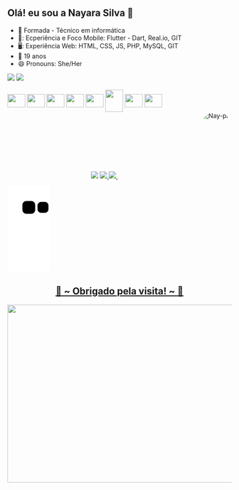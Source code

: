 ## Olá! eu sou a Nayara Silva 👋
 
- 🌱 Formada - Técnico em informática
- 📱: Ecperiência e Foco Mobile: Flutter - Dart, Real.io, GIT
- 🖥️: Experiência Web: HTML, CSS, JS, PHP, MySQL, GIT
- 🎉 19 anos
- 😄 Pronouns: She/Her

<div style="display: inline_block>
<a href="https://www.instagram.com/nayara.silva.s/](https://www.instagram.com/nayara.silva.s/" target="_blank">
<img src="https://img.shields.io/badge/-Instagram-%23E4405F?style=for-the-badge&logo=instagram&logoColor=white" 
target="_blank"></a>

<a href="https://www.linkedin.com/in/nayara-silva-6b5957230" target="_blank">
<img src="https://img.shields.io/badge/-LinkedIn-%230077B5?style=for-the-badge&logo=linkedin&logoColor=white" 
target="_blank"></a>

</div>

<div style="display: inline_block"><br>
    <img align="center" alt="" height="30" width="40" src="https://cdn.jsdelivr.net/gh/devicons/devicon/icons/html5/html5-original.svg">
    <img align="center" alt="" height="30" width="40" src="https://cdn.jsdelivr.net/gh/devicons/devicon/icons/css3/css3-original.svg">
    <img align="center" alt="" height="30" width="40" src="https://cdn.jsdelivr.net/gh/devicons/devicon/icons/javascript/javascript-original.svg">
    <img align="center" alt="" height="30" width="40" src="https://cdn.jsdelivr.net/gh/devicons/devicon/icons/dart/dart-original.svg">
    <img align="center" alt="" height="30" width="40" src="https://cdn.jsdelivr.net/gh/devicons/devicon/icons/flutter/flutter-original.svg">
    <img align="center" alt="" height="50" width="40" src="https://cdn.jsdelivr.net/gh/devicons/devicon/icons/php/php-original.svg">
    <img align="center" alt="" height="30" width="40" src="https://cdn.jsdelivr.net/gh/devicons/devicon/icons/mysql/mysql-original.svg">
    <img align="center" alt="" height="30" width="40" src="https://cdn.jsdelivr.net/gh/devicons/devicon/icons/github/github-original.svg">
 </div>

 <div align="center">
 <img height="150em" src="https://github-readme-stats.vercel.app/api/top-langs/?username=NayaraSilvaS&layout=compact&langs_count=7&theme=dracula"/>
 
 <img align="right" src="https://user-images.githubusercontent.com/99221251/153727272-794fc968-2571-4e6e-b821-b5ecc85733d3.gif" alt="Nay-pic" height="150" style="border-radius:50px;">
  
  <a href="https://github.com/NayaraSilvaS">
  
  <img height="150em" src="https://github-readme-stats.vercel.app/api?username=NayaraSilvaS&show_icons=true&theme=dracula&include_all_commits=true&count_private=true"/>
        <img height="150em" src="http://github-readme-streak-stats.herokuapp.com?user=NayaraSilvaS&theme=dracula&hide_border=false&date_format=j%2Fn%5B%2FY%5D"/>
<img height="150em" src"https://github-profile-trophy.vercel.app/?username=ryo-ma&no-bg=true">
</div>
 
  ![Snake animation](https://github.com/NayaraSilvaS/NayaraSilvaS/blob/output/github-contribution-grid-snake.svg)
   
   <div>
<h2 align="center">💖 ~ Obrigado pela visita! ~ 💖</h2>
<div align="center">
<img align="center" src="https://c.tenor.com/0yFD9ZSUcusAAAAC/02-zero-two.gif" height="400" width="850" > <br>
</div>
